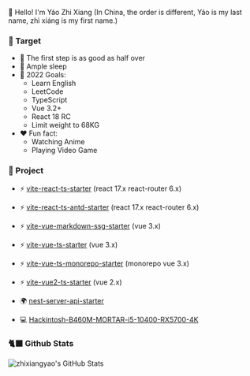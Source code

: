 👋 Hello! I'm Yáo Zhi Xiang (In China, the order is different, Yáo is my last name, zhì xiáng is my first name.)

### 📜 Target

- 🚶 The first step is as good as half over
- 🥱 Ample sleep
- 🚀 2022 Goals: 
  - Learn English
  - LeetCode 
  - TypeScript
  - Vue 3.2+
  - React 18 RC
  - Limit weight to 68KG
- ❤️ Fun fact: 
  - Watching Anime
  - Playing Video Game


### 📜 Project

- ⚡️ [vite-react-ts-starter](https://github.com/zhixiangyao/vite-react-ts-starter) (react 17.x react-router 6.x)
- ⚡️ [vite-react-ts-antd-starter](https://github.com/zhixiangyao/vite-react-ts-antd-starter) (react 17.x react-router 6.x)
- ⚡️ [vite-vue-markdown-ssg-starter](https://github.com/zhixiangyao/vite-vue-markdown-ssg-starter) (vue 3.x)
- ⚡️ [vite-vue-ts-starter](https://github.com/zhixiangyao/vite-vue-ts-starter) (vue 3.x)
- ⚡️ [vite-vue-ts-monorepo-starter](https://github.com/zhixiangyao/vite-vue-ts-monorepo-starter) (monorepo vue 3.x)
- ⚡️ [vite-vue2-ts-starter](https://github.com/zhixiangyao/vite-vue2-ts-starter) (vue 2.x)
- 🌍 [nest-server-api-starter](https://github.com/zhixiangyao/nest-server-api-starter)

- 💻 [Hackintosh-B460M-MORTAR-i5-10400-RX5700-4K](https://github.com/zhixiangyao/Hackintosh-B460M-MORTAR-i5-10400-RX5700-4K)

### 🐈‍⬛ Github Stats

<img alt="zhixiangyao's GitHub Stats" src="https://github-readme-stats.vercel.app/api?username=zhixiangyao&theme=cobalt&show_icons=true" />

